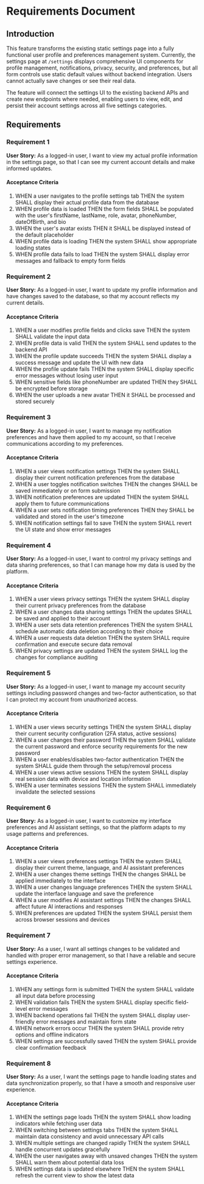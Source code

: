 # Requirements Document

## Introduction

This feature transforms the existing static settings page into a fully functional user profile and preferences management system. Currently, the settings page at `/settings` displays comprehensive UI components for profile management, notifications, privacy, security, and preferences, but all form controls use static default values without backend integration. Users cannot actually save changes or see their real data.

The feature will connect the settings UI to the existing backend APIs and create new endpoints where needed, enabling users to view, edit, and persist their account settings across all five settings categories.

## Requirements

### Requirement 1

**User Story:** As a logged-in user, I want to view my actual profile information in the settings page, so that I can see my current account details and make informed updates.

#### Acceptance Criteria

1. WHEN a user navigates to the profile settings tab THEN the system SHALL display their actual profile data from the database
2. WHEN profile data is loaded THEN the form fields SHALL be populated with the user's firstName, lastName, role, avatar, phoneNumber, dateOfBirth, and bio
3. WHEN the user's avatar exists THEN it SHALL be displayed instead of the default placeholder
4. WHEN profile data is loading THEN the system SHALL show appropriate loading states
5. WHEN profile data fails to load THEN the system SHALL display error messages and fallback to empty form fields

### Requirement 2

**User Story:** As a logged-in user, I want to update my profile information and have changes saved to the database, so that my account reflects my current details.

#### Acceptance Criteria

1. WHEN a user modifies profile fields and clicks save THEN the system SHALL validate the input data
2. WHEN profile data is valid THEN the system SHALL send updates to the backend API
3. WHEN the profile update succeeds THEN the system SHALL display a success message and update the UI with new data
4. WHEN the profile update fails THEN the system SHALL display specific error messages without losing user input
5. WHEN sensitive fields like phoneNumber are updated THEN they SHALL be encrypted before storage
6. WHEN the user uploads a new avatar THEN it SHALL be processed and stored securely

### Requirement 3

**User Story:** As a logged-in user, I want to manage my notification preferences and have them applied to my account, so that I receive communications according to my preferences.

#### Acceptance Criteria

1. WHEN a user views notification settings THEN the system SHALL display their current notification preferences from the database
2. WHEN a user toggles notification switches THEN the changes SHALL be saved immediately or on form submission
3. WHEN notification preferences are updated THEN the system SHALL apply them to future communications
4. WHEN a user sets notification timing preferences THEN they SHALL be validated and stored in the user's timezone
5. WHEN notification settings fail to save THEN the system SHALL revert the UI state and show error messages

### Requirement 4

**User Story:** As a logged-in user, I want to control my privacy settings and data sharing preferences, so that I can manage how my data is used by the platform.

#### Acceptance Criteria

1. WHEN a user views privacy settings THEN the system SHALL display their current privacy preferences from the database
2. WHEN a user changes data sharing settings THEN the updates SHALL be saved and applied to their account
3. WHEN a user sets data retention preferences THEN the system SHALL schedule automatic data deletion according to their choice
4. WHEN a user requests data deletion THEN the system SHALL require confirmation and execute secure data removal
5. WHEN privacy settings are updated THEN the system SHALL log the changes for compliance auditing

### Requirement 5

**User Story:** As a logged-in user, I want to manage my account security settings including password changes and two-factor authentication, so that I can protect my account from unauthorized access.

#### Acceptance Criteria

1. WHEN a user views security settings THEN the system SHALL display their current security configuration (2FA status, active sessions)
2. WHEN a user changes their password THEN the system SHALL validate the current password and enforce security requirements for the new password
3. WHEN a user enables/disables two-factor authentication THEN the system SHALL guide them through the setup/removal process
4. WHEN a user views active sessions THEN the system SHALL display real session data with device and location information
5. WHEN a user terminates sessions THEN the system SHALL immediately invalidate the selected sessions

### Requirement 6

**User Story:** As a logged-in user, I want to customize my interface preferences and AI assistant settings, so that the platform adapts to my usage patterns and preferences.

#### Acceptance Criteria

1. WHEN a user views preferences settings THEN the system SHALL display their current theme, language, and AI assistant preferences
2. WHEN a user changes theme settings THEN the changes SHALL be applied immediately to the interface
3. WHEN a user changes language preferences THEN the system SHALL update the interface language and save the preference
4. WHEN a user modifies AI assistant settings THEN the changes SHALL affect future AI interactions and responses
5. WHEN preferences are updated THEN the system SHALL persist them across browser sessions and devices

### Requirement 7

**User Story:** As a user, I want all settings changes to be validated and handled with proper error management, so that I have a reliable and secure settings experience.

#### Acceptance Criteria

1. WHEN any settings form is submitted THEN the system SHALL validate all input data before processing
2. WHEN validation fails THEN the system SHALL display specific field-level error messages
3. WHEN backend operations fail THEN the system SHALL display user-friendly error messages and maintain form state
4. WHEN network errors occur THEN the system SHALL provide retry options and offline indicators
5. WHEN settings are successfully saved THEN the system SHALL provide clear confirmation feedback

### Requirement 8

**User Story:** As a user, I want the settings page to handle loading states and data synchronization properly, so that I have a smooth and responsive user experience.

#### Acceptance Criteria

1. WHEN the settings page loads THEN the system SHALL show loading indicators while fetching user data
2. WHEN switching between settings tabs THEN the system SHALL maintain data consistency and avoid unnecessary API calls
3. WHEN multiple settings are changed rapidly THEN the system SHALL handle concurrent updates gracefully
4. WHEN the user navigates away with unsaved changes THEN the system SHALL warn them about potential data loss
5. WHEN settings data is updated elsewhere THEN the system SHALL refresh the current view to show the latest data
